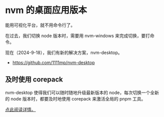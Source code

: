 # nvm 的桌面应用版本

能用可视化平台，就不用命令行了。

在过去，我们切换 node 版本时，需要用 nvm-windows 来完成切换，要打命令。

现在（2024-9-18），我们有新的解决方案，nvm-desktop。

- https://github.com/1111mp/nvm-desktop

## 及时使用 corepack

nvm-desktop 使得我们可以随时随地升级最新版本的 node，每次切换一个全新的 node 版本时，都要及时地使用 corepack 来激活全局的 pnpm 工具。

[点此阅读详情。](../corepack/index.md)

